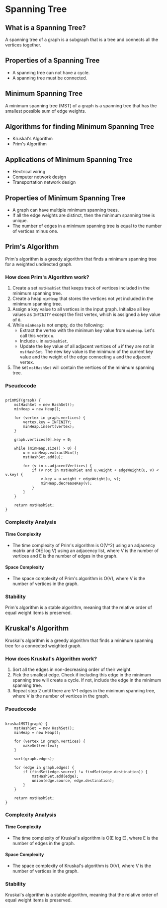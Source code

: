 # Spanning Tree

## What is a Spanning Tree?

A spanning tree of a graph is a subgraph that is a tree and connects all the vertices together.

## Properties of a Spanning Tree

-   A spanning tree can not have a cycle.
-   A spanning tree must be connected.

## Minimum Spanning Tree

A minimum spanning tree (MST) of a graph is a spanning tree that has the smallest possible sum of edge weights.

## Algorithms for finding Minimum Spanning Tree

-   Kruskal's Algorithm
-   Prim's Algorithm

## Applications of Minimum Spanning Tree

-   Electrical wiring
-   Computer network design
-   Transportation network design

## Properties of Minimum Spanning Tree

-   A graph can have multiple minimum spanning trees.
-   If all the edge weights are distinct, then the minimum spanning tree is unique.
-   The number of edges in a minimum spanning tree is equal to the number of vertices minus one.

## Prim's Algorithm

Prim's algorithm is a greedy algorithm that finds a minimum spanning tree for a weighted undirected graph.

### How does Prim's Algorithm work?

1.  Create a set `mstHashSet` that keeps track of vertices included in the minimum spanning tree.
2.  Create a heap `minHeap` that stores the vertices not yet included in the minimum spanning tree.
3.  Assign a key value to all vertices in the input graph. Initialize all key values as `INFINITY` except the first vertex, which is assigned a key value of `0`.
4.  While `minHeap` is not empty, do the following:
    -   Extract the vertex with the minimum key value from `minHeap`. Let's call this vertex `u`.
    -   Include `u` in `mstHashSet`.
    -   Update the key value of all adjacent vertices of `u` if they are not in `mstHashSet`. The new key value is the minimum of the current key value and the weight of the edge connecting `u` and the adjacent vertex.
5.  The set `mstHashSet` will contain the vertices of the minimum spanning tree.

### Pseudocode

```plaintext

primMST(graph) {
    mstHashSet = new HashSet();
    minHeap = new Heap();

    for (vertex in graph.vertices) {
        vertex.key = INFINITY;
        minHeap.insert(vertex);
    }

    graph.vertices[0].key = 0;

    while (minHeap.size() > 0) {
        u = minHeap.extractMin();
        mstHashSet.add(u);

        for (v in u.adjacentVertices) {
            if (v not in mstHashSet and u.weight + edgeWeight(u, v) < v.key) {
                v.key = u.weight + edgeWeight(u, v);
                minHeap.decreaseKey(v);
            }
        }
    }

    return mstHashSet;
}
```

### Complexity Analysis

#### Time Complexity

-   The time complexity of Prim's algorithm is O(V^2) using an adjacency matrix and O(E log V) using an adjacency list, where V is the number of vertices and E is the number of edges in the graph.

#### Space Complexity

-   The space complexity of Prim's algorithm is O(V), where V is the number of vertices in the graph.

### Stability

Prim's algorithm is a stable algorithm, meaning that the relative order of equal weight items is preserved.

## Kruskal's Algorithm

Kruskal's algorithm is a greedy algorithm that finds a minimum spanning tree for a connected weighted graph.

### How does Kruskal's Algorithm work?

1.  Sort all the edges in non-decreasing order of their weight.
2.  Pick the smallest edge. Check if including this edge in the minimum spanning tree will create a cycle. If not, include the edge in the minimum spanning tree.
3.  Repeat step 2 until there are V-1 edges in the minimum spanning tree, where V is the number of vertices in the graph.

### Pseudocode

```plaintext

kruskalMST(graph) {
    mstHashSet = new HashSet();
    minHeap = new Heap();

    for (vertex in graph.vertices) {
        makeSet(vertex);
    }

    sort(graph.edges);

    for (edge in graph.edges) {
        if (findSet(edge.source) != findSet(edge.destination)) {
            mstHashSet.add(edge);
            union(edge.source, edge.destination);
        }
    }

    return mstHashSet;
}
```

### Complexity Analysis

#### Time Complexity

-   The time complexity of Kruskal's algorithm is O(E log E), where E is the number of edges in the graph.

#### Space Complexity

-   The space complexity of Kruskal's algorithm is O(V), where V is the number of vertices in the graph.

### Stability

Kruskal's algorithm is a stable algorithm, meaning that the relative order of equal weight items is preserved.
